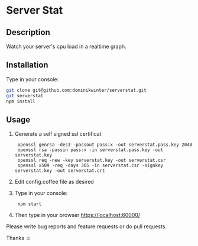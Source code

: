 # Server Stat

## Description

Watch your server's cpu load in a realtime graph.

## Installation

Type in your console:

```bash
git clone git@github.com:dominikwinter/serverstat.git
git serverstat
npm install
```

## Usage

1. Generate a self signed ssl certificat

        openssl genrsa -des3 -passout pass:x -out serverstat.pass.key 2048
        openssl rsa -passin pass:x -in serverstat.pass.key -out serverstat.key
        openssl req -new -key serverstat.key -out serverstat.csr
        openssl x509 -req -days 365 -in serverstat.csr -signkey serverstat.key -out serverstat.crt
2. Edit config.coffee file as desired
3. Type in your console:

        npm start
4. Then type in your browser <https://localhost:60000/>


Please write bug reports and feature requests or do pull requests.

Thanks ☺
